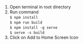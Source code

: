 1. Open terminal in root directory
2. Run command <br>
`$ npm install`<br>
`$ npm run build` <br>
`$ npm install -g serve`<br>
`$ serve -s build`
3. Click on Add to Home Screen Icon
